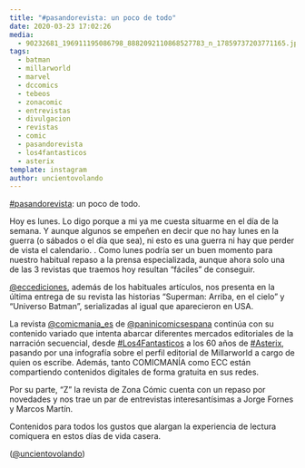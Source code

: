 ```yaml
---
title: "#pasandorevista: un poco de todo"
date: 2020-03-23 17:02:26
media: 
  - 90232681_196911195086798_8882092110868527783_n_17859737203771165.jpg
tags: 
  - batman
  - millarworld
  - marvel
  - dccomics
  - tebeos
  - zonacomic
  - entrevistas
  - divulgacion
  - revistas
  - comic
  - pasandorevista
  - los4fantasticos
  - asterix
template: instagram
author: uncientovolando
---
```


[#pasandorevista](/tags/pasandorevista): un poco de todo.


Hoy es lunes. Lo digo porque a mi ya me cuesta situarme en el día de la semana. Y aunque algunos se empeñen en decir que no hay lunes en la guerra (o sábados o el día que sea), ni esto es una guerra ni hay que perder de vista el calendario. .
Como lunes podría ser un buen momento para nuestro habitual repaso a la prensa especializada, aunque ahora solo una de las 3 revistas que traemos hoy resultan “fáciles” de conseguir.


[@eccediciones](https://instagram.com/eccediciones), además de los habituales artículos, nos presenta en la última entrega de su revista las historias “Superman: Arriba, en el cielo” y “Universo Batman”, serializadas al igual que aparecieron en USA.


La revista [@comicmania_es](https://instagram.com/comicmania_es) de [@paninicomicsespana](https://instagram.com/paninicomicsespana) continúa con su contenido variado que intenta abarcar diferentes mercados editoriales de la narración secuencial, desde [#Los4Fantasticos](/tags/los4fantasticos) a los 60 años de [#Asterix](/tags/asterix), pasando por una infografía sobre el perfil editorial de Millarworld a cargo de quien os escribe. Además, tanto COMICMANÍA como ECC están compartiendo contenidos digitales de forma gratuita en sus redes.


Por su parte, “Z” la revista de Zona Cómic cuenta con un repaso por novedades y nos trae un par de entrevistas interesantísimas a Jorge Fornes y Marcos Martín.


Contenidos para todos los gustos que alargan la experiencia de lectura comiquera en estos días de vida casera.


([@uncientovolando](https://instagram.com/uncientovolando))







